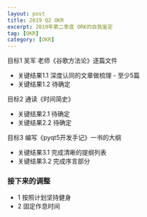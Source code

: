 ```yaml
---
layout: post
title: 2019 Q2 OKR
excerpt: 2019年第二季度 ORK的自我鉴定
tag: [OKR]
category: [OKR]
---
```


目标1 吴军 老师《谷歌方法论》逐篇文件
* 关键结果1.1 深度认同的文章做梳理 - 至少5篇
* 关键结果1.2 待确定

目标2 通读《时间简史》
* 关键结果2.1 待确定
* 关键结果2.2 待确定

目标3 编写《pyqt5开发手记》一书的大纲
* 关键结果3.1 完成清晰的提纲列表
* 关键结果3.2 完成序言部分

### 接下来的调整

* 1 按照计划坚持健身
* 2 固定作息时间